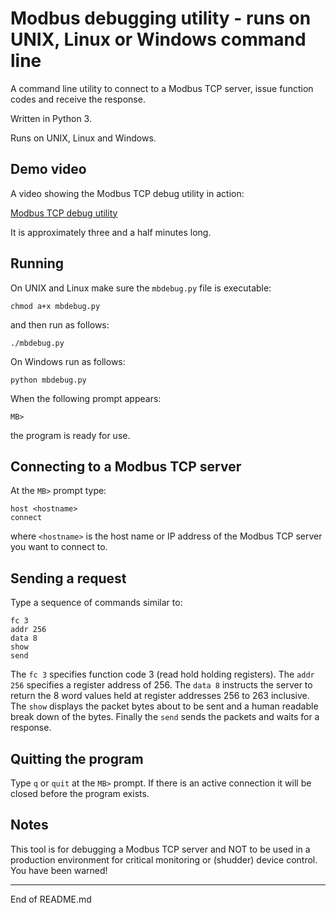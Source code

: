 # Modbus debugging utility - runs on UNIX, Linux or Windows command line

A command line utility to connect to a Modbus TCP server, issue
function codes and receive the response.

Written in Python 3.

Runs on UNIX, Linux and Windows.

## Demo video

A video showing the Modbus TCP debug utility in action:

[Modbus TCP debug utility](https://youtu.be/qAe64vMbH-w)

It is approximately three and a half minutes long.

## Running

On UNIX and Linux make sure the `mbdebug.py` file is executable:

```
chmod a+x mbdebug.py
```

and then run as follows:

```
./mbdebug.py
```

On Windows run as follows:

```
python mbdebug.py
```

When the following prompt appears:

```
MB>
```

the program is ready for use.

## Connecting to a Modbus TCP server

At the `MB>` prompt type:

```
host <hostname>
connect
```

where `<hostname>` is the host name or IP address of the Modbus TCP server
you want to connect to.

## Sending a request

Type a sequence of commands similar to:

```
fc 3
addr 256
data 8
show
send
```

The `fc 3` specifies function code 3 (read hold holding registers).
The `addr 256` specifies a register address of 256.  The `data 8`
instructs the server to return the 8 word values held at register
addresses 256 to 263 inclusive.  The `show` displays the packet
bytes about to be sent and a human readable break down of the bytes.
Finally the `send` sends the packets and waits for a response.

## Quitting the program

Type `q` or `quit` at the `MB>` prompt.  If there is an active connection it
will be closed before the program exists.

## Notes

This tool is for debugging a Modbus TCP server and NOT to be used
in a production environment for critical monitoring or (shudder) device
control.  You have been warned!

-------------------------------------------------------------

End of README.md
